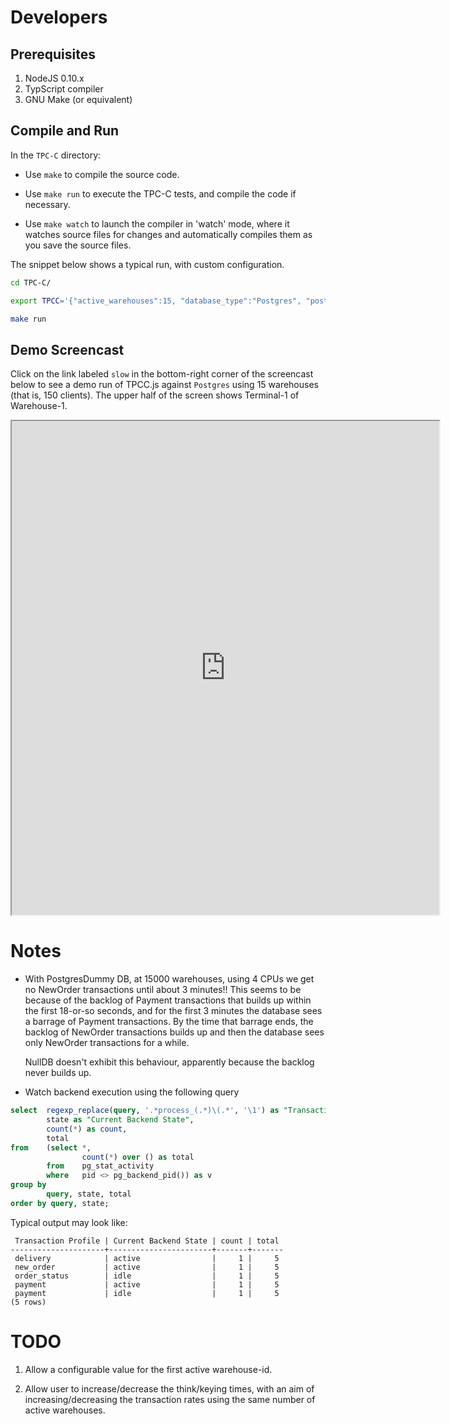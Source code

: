 
Developers
==========

Prerequisites
-------------

1. NodeJS 0.10.x
2. TypScript compiler
3. GNU Make (or equivalent)


Compile and Run
---------------

In the `TPC-C` directory:

- Use `make` to compile the source code.

- Use `make run` to execute the TPC-C tests, and compile the code if necessary.

- Use `make watch` to launch the compiler in 'watch' mode, where it watches
source files for changes and automatically compiles them as you save the source
files.

The snippet below shows a typical run, with custom configuration.

```bash
cd TPC-C/

export TPCC='{"active_warehouses":15, "database_type":"Postgres", "postgres_connection_pool_count": 4, "postgres_connection_string":"postgres://tpcc:password@localhost/postgres"}'

make run
```

Demo Screencast
---------------
Click on the link labeled `slow` in the bottom-right corner of the screencast
below to see a demo run of TPCC.js against `Postgres` using 15 warehouses (that
is, 150 clients). The upper half of the screen shows Terminal-1 of Warehouse-1.

<iframe src="http://showterm.io/d269c80846350a4e9051b#8" width="684" height="790"></iframe>

Notes
=====

* With PostgresDummy DB, at 15000 warehouses, using 4 CPUs we get no NewOrder
transactions until about 3 minutes!! This seems to be because of the backlog of
Payment transactions that builds up within the first 18-or-so seconds, and for
the first 3 minutes the database sees a barrage of Payment transactions. By the
time that barrage ends, the backlog of NewOrder transactions builds up and then
the database sees only NewOrder transactions for a while.

  NullDB doesn't exhibit this behaviour, apparently because the backlog never
builds up.

* Watch backend execution using the following query

```sql
select  regexp_replace(query, '.*process_(.*)\(.*', '\1') as "Transaction Profile",
        state as "Current Backend State",
        count(*) as count,
        total
from    (select *,
                count(*) over () as total
        from    pg_stat_activity
        where   pid <> pg_backend_pid()) as v
group by
        query, state, total
order by query, state;
```

Typical output may look like:

```
 Transaction Profile | Current Backend State | count | total
---------------------+-----------------------+-------+-------
 delivery            | active                |     1 |     5
 new_order           | active                |     1 |     5
 order_status        | idle                  |     1 |     5
 payment             | active                |     1 |     5
 payment             | idle                  |     1 |     5
(5 rows)
```

TODO
====

1. Allow a configurable value for the first active warehouse-id.

2. Allow user to increase/decrease the think/keying times, with an aim of
   increasing/decreasing the transaction rates using the same number of
   active warehouses.
